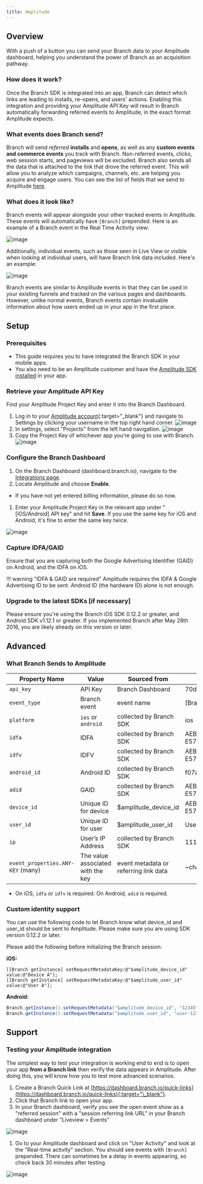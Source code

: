```yaml
---
title: Amplitude
---
```

## Overview

With a push of a button you can send your Branch data to your Amplitude dashboard, helping you understand the power of Branch as an acquisition pathway.

### How does it work?

Once the Branch SDK is integrated into an app, Branch can detect which links are leading to installs, re-opens, and users' actions. Enabling this integration and providing your Amplitude API Key will result in Branch automatically forwarding referred events to Amplitude, in the exact format Amplitude expects.

### What events does Branch send?

Branch will send *referred* **installs** and **opens**, as well as any **custom events and commerce events** you track with Branch. Non-referred events, clicks, web session starts, and pageviews will be excluded. Branch also sends all the data that is attached to the link that drove the referred event. This will allow you to analyze which campaigns, channels, etc. are helping you acquire and engage users. You can see the list of fields that we send to Amplitude [here](#what-branch-sends-to-amplitude).

### What does it look like?

Branch events will appear alongside your other tracked events in Amplitude. These events will automatically have `[Branch]` prepended. Here is an example of a Branch event in the Real Time Activity view:

![image](/images/pages/integrations/amplitude/amplitude-live-view.png)

Additionally, individual events, such as those seen in Live View or visible when looking at individual users, will have Branch link data included. Here's an example:

![image](/images/pages/integrations/amplitude/branch-amplitude.png)

Branch events are similar to Amplitude events in that they can be used in your existing funnels and tracked on the various pages and dashboards. However, unlike normal events, Branch events contain invaluable information about how users ended up in your app in the first place.

## Setup

### Prerequisites

- This guide requires you to have integrated the Branch SDK in your mobile apps.
- You also need to be an Amplitude customer and have the [Amplitude SDK installed](https://amplitude.zendesk.com/hc/en-us/articles/205406607-SDKs) in your app.

### Retrieve your Amplitude API Key

Find your Amplitude Project Key and enter it into the Branch Dashboard.

1. Log in to your [Amplitude account](https://analytics.amplitude.com/){:target="\_blank"}  and navigate to Settings by clicking your username in the top right hand corner.
![image](/images/pages/integrations/amplitude/amplitude-settings.png)
1. In settings, select <notranslate>"Projects"</notranslate> from the left hand navigation.
![image](/images/pages/integrations/amplitude/amplitude-settings-projects.png)
1. Copy the Project Key of whichever app you’re going to use with Branch.
![image](/images/pages/integrations/amplitude/amplitude-project-key.png)


### Configure the Branch Dashboard

1. On the Branch Dashboard (dashboard.branch.io), navigate to the [Integrations page](https://dashboard.branch.io/integrations).
1. Locate Amplitude and choose **Enable**.
  * If you have not yet entered billing information, please do so now.
1. Enter your Amplitude Project Key in the relevant app under <notranslate>"[iOS/Android] API key"</notranslate> and hit **Save**. If you use the same key for iOS and Android, it's fine to enter the same key twice.

![image](/images/pages/integrations/amplitude/amplitude-marketplace.png)


### Capture IDFA/GAID

Ensure that you are capturing both the Google Advertising Identifier (GAID) on Android, and the IDFA on iOS.

!!! warning "IDFA & GAID are required"
    Amplitude requires the IDFA & Google Advertising ID to be sent. Android ID (the hardware ID) alone is not enough.

### Upgrade to the latest SDKs [if necessary]

Please ensure you're using the Branch iOS SDK 0.12.2 or greater, and Android SDK v1.12.1 or greater. If you implemented Branch after May 28th 2016, you are likely already on this version or later.

## Advanced

### What Branch Sends to Amplitude

| Property Name | Value | Sourced from | Example | Req
| --- | --- | --- | --- | ---
| `api_key` | API Key | Branch Dashboard | 70d1db75922b0b4be56b819c42bxxxxx | Y
| `event_type` | Branch event | event name | [Branch] install | Y
| `platform` | `ios` or `android` | collected by Branch SDK | ios | Y
| `idfa` | IDFA | collected by Branch SDK | AEBE52E7-03EE-455A-B3C4-E57283966239 | *
| `idfv` | IDFV | collected by Branch SDK | AEBE52E7-03EE-455A-B3C4-E57283966239 | *
| `android_id` | Android ID | collected by Branch SDK | f07a13984f6d116a | N
| `adid` | GAID | collected by Branch SDK | AEBE52E7-03EE-455A-B3C4-E57283966239 | *
| `device_id` | Unique ID for device | $amplitude_device_id | AEBE52E7-03EE-455A-B3C4-E57283966239 | N
| `user_id` | Unique ID for user | $amplitude_user_id | User A | N
| `ip` | User’s IP Address | collected by Branch SDK | 111.111.111.111 | N
| `event_properties.ANY-KEY` (many) | The value associated with the key | event metadata or referring link data | ~channel: facebook | N

* On iOS, `idfa` or `idfv` is required. On Android, `adid` is required.


### Custom identity support

You can use the following code to let Branch know what device_id and user_id should be sent to Amplitude. Please make sure you are using SDK version 0.12.2 or later.

Please add the following before initializing the Branch session:

**iOS:**

```obj-c
[[Branch getInstance] setRequestMetadataKey:@"$amplitude_device_id" value:@"Device A"];
[[Branch getInstance] setRequestMetadataKey:@"$amplitude_user_id" value:@"User A"];
```

**Android:**

```java
Branch.getInstance().setRequestMetadata("$amplitude_device_id", "12345");
Branch.getInstance().setRequestMetadata("$amplitude_user_id", "user-12345");
```

## Support

### Testing your Amplitude integration

The simplest way to test your integration is working end to end is to open your app **from a Branch link** then verify the data appears in Amplitude. After doing this, you will know how you to test more advanced scenarios.

1. Create a Branch Quick Link at [https://dashboard.branch.io/quick-links](https://dashboard.branch.io/quick-links){:target="\_blank"}.
1. Click that Branch link to open your app.
1. In your Branch dashboard, verify you see the open event show as a <notranslate>"referred session"</not> with a <notranslate>"session referring link URL"</notranslate> in your Branch dashboard under <notranslate>"Liveview > Events"</notranslate>

![image](/images/pages/integrations/amplitude/branch-amplitude-liveview.png)

1. Go to your Amplitude dashboard and click on <notranslate>"User Activity"</notranslate> and look at the <notranslate>"Real-time activity"</notranslate> section. You should see events with `[Branch]` prepended. There can sometimes be a delay in events appearing, so check back 30 minutes after testing.

![image](/images/pages/integrations/amplitude/amplitude-user-activity.png)
